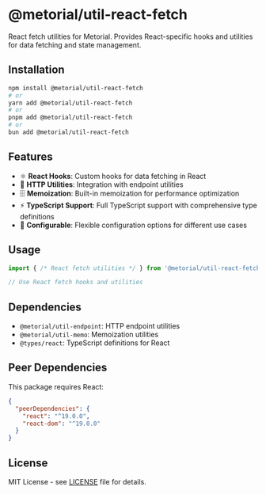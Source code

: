 # @metorial/util-react-fetch

React fetch utilities for Metorial. Provides React-specific hooks and utilities for data fetching and state management.

## Installation

```bash
npm install @metorial/util-react-fetch
# or
yarn add @metorial/util-react-fetch
# or
pnpm add @metorial/util-react-fetch
# or
bun add @metorial/util-react-fetch
```

## Features

- ⚛️ **React Hooks**: Custom hooks for data fetching in React
- 📡 **HTTP Utilities**: Integration with endpoint utilities
- 🗄️ **Memoization**: Built-in memoization for performance optimization
- ⚡ **TypeScript Support**: Full TypeScript support with comprehensive type definitions
- 🔧 **Configurable**: Flexible configuration options for different use cases

## Usage

```typescript
import { /* React fetch utilities */ } from '@metorial/util-react-fetch';

// Use React fetch hooks and utilities
```

## Dependencies

- `@metorial/util-endpoint`: HTTP endpoint utilities
- `@metorial/util-memo`: Memoization utilities
- `@types/react`: TypeScript definitions for React

## Peer Dependencies

This package requires React:

```json
{
  "peerDependencies": {
    "react": "^19.0.0",
    "react-dom": "^19.0.0"
  }
}
```

## License

MIT License - see [LICENSE](../../LICENSE) file for details.
